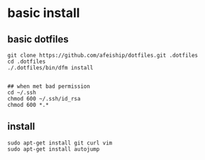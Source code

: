 # basic install

## basic dotfiles

```shell
git clone https://github.com/afeiship/dotfiles.git .dotfiles
cd .dotfiles
./.dotfiles/bin/dfm install


## when met bad permission
cd ~/.ssh
chmod 600 ~/.ssh/id_rsa
chmod 600 *.*
```

## install

```shell
sudo apt-get install git curl vim
sudo apt-get install autojump
```
